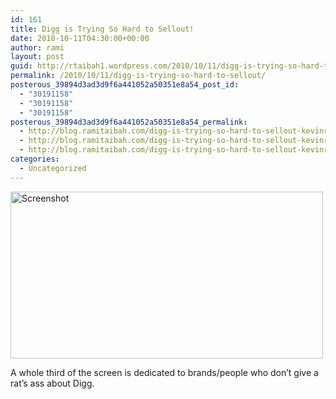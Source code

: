 ```yaml
---
id: 161
title: Digg is Trying So Hard to Sellout!
date: 2010-10-11T04:30:00+00:00
author: rami
layout: post
guid: http://rtaibah1.wordpress.com/2010/10/11/digg-is-trying-so-hard-to-sellout
permalink: /2010/10/11/digg-is-trying-so-hard-to-sellout/
posterous_39894d3ad3d9f6a441052a50351e8a54_post_id:
  - "30191158"
  - "30191158"
  - "30191158"
posterous_39894d3ad3d9f6a441052a50351e8a54_permalink:
  - http://blog.ramitaibah.com/digg-is-trying-so-hard-to-sellout-kevinrose-d
  - http://blog.ramitaibah.com/digg-is-trying-so-hard-to-sellout-kevinrose-d
  - http://blog.ramitaibah.com/digg-is-trying-so-hard-to-sellout-kevinrose-d
categories:
  - Uncategorized
---
```

<div class='p_embed p_image_embed'>
  <a href="http://139.59.20.41/wp-content/uploads/2011/12/screenshot-scaled10001.png"><img alt="Screenshot" height="267" src="http://139.59.20.41/wp-content/uploads/2011/12/screenshot-scaled10001.png?w=300" width="500" /></a>
</div>

A whole third of the screen is dedicated to brands/people who don&#8217;t give a rat&#8217;s ass about Digg.